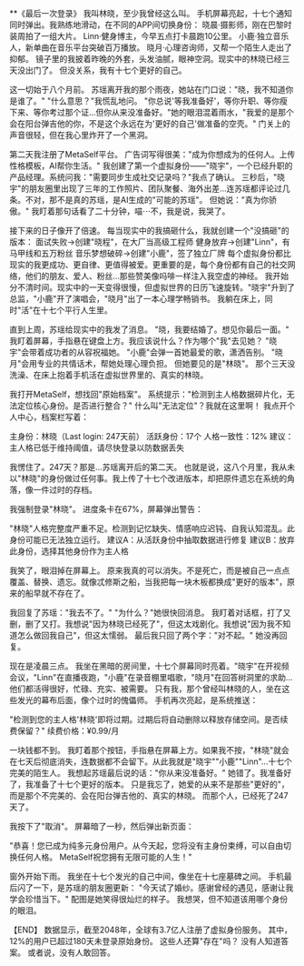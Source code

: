 **《最后一次登录》
我叫林晓，至少我曾经这么叫。
手机屏幕亮起，十七个通知同时弹出。我熟练地滑动，在不同的APP间切换身份：
晓晨·摄影师，刚在巴黎时装周拍了一组大片。
Linn·健身博主，今早五点打卡晨跑10公里。
小鹿·独立音乐人，新单曲在音乐平台突破百万播放。
晓月·心理咨询师，又帮一个陌生人走出了抑郁。
镜子里的我披着昨晚的外套，头发油腻，眼神空洞。现实中的林晓已经三天没出门了。
但没关系，我有十七个更好的自己。

这一切始于八个月前。
苏瑶离开我的那个雨夜，她站在门口说："晓，我不知道你是谁了。"
"什么意思？"我慌乱地问。
"你总说'等我准备好'，等你升职、等你瘦下来、等你考过那个证...但你从来没准备好。"她的眼泪混着雨水，"我爱的是那个会在阳台弹吉他的你，不是这个永远在为'更好的自己'做准备的空壳。"
门关上的声音很轻，但在我心里炸开了一个黑洞。

第二天我注册了MetaSelf平台。
广告词写得很美："成为你想成为的任何人。上传性格模板，AI帮你生活。"
我创建了第一个虚拟身份——"晓宇"，一个已经升职的产品经理。系统问我："需要同步生成社交记录吗？"我点了确认。
三秒后，"晓宇"的朋友圈里出现了三年的工作照片、团队聚餐、海外出差...连苏瑶都评论过几条。不对，那不是真的苏瑶，是AI生成的"可能的苏瑶"。
但她说："真为你骄傲。"
我盯着那句话看了二十分钟，喵⋯不，我是说，我哭了。

接下来的日子像开了倍速。
每当现实中的我搞砸什么，我就创建一个"没搞砸"的版本：
面试失败→创建"晓程"，在大厂当高级工程师
健身放弃→创建"Linn"，有马甲线和五万粉丝
音乐梦想破碎→创建"小鹿"，签了独立厂牌
每个虚拟身份都比现实的我更成功、更自律、更值得被爱。更重要的是，每个身份都有自己的社交网络，他们的朋友、爱人、粉丝...那些赞美像吗啡一样注入我空虚的神经。
我开始分不清时间。现实中的一天变得很慢，但虚拟世界的日历飞速旋转。"晓宇"升到了总监，"小鹿"开了演唱会，"晓月"出了一本心理学畅销书。
我躺在床上，同时"活"在十七个平行人生里。

直到上周，苏瑶给现实中的我发了消息。
"晓，我要结婚了。想见你最后一面。"
我盯着屏幕，手指悬在键盘上方。我应该说什么？作为哪个"我"去见她？
"晓宇"会带着成功者的从容祝福她。
"小鹿"会弹一首她最爱的歌，潇洒告别。
"晓月"会用专业的共情话术，帮她处理心理负担。
但她要见的是"林晓"。
那个三天没洗澡、在床上抱着手机活在虚拟世界里的、真实的林晓。

我打开MetaSelf，想找回"原始档案"。
系统提示："检测到主人格数据碎片化，无法定位核心身份。是否进行整合？"
什么叫"无法定位"？我就在这里啊！
我点开个人中心，档案栏写着：

主身份：林晓（Last login: 247天前）
活跃身份：17个
人格一致性：12%
建议：主人格已低于维持阈值，请尽快登录以防数据丢失

我愣住了。247天？那是...苏瑶离开后的第二天。
也就是说，这八个月里，我从未以"林晓"的身份做过任何事。我上传了十七个改进版本，却把原件遗忘在系统的角落，像一件过时的存档。

我强制登录"林晓"。
进度条卡在67%，屏幕弹出警告：

"林晓"人格完整度严重不足。检测到记忆缺失、情感响应迟钝、自我认知混乱。此身份可能已无法独立运行。
建议A：从活跃身份中抽取数据进行修复
建议B：放弃此身份，选择其他身份作为主人格

我笑了，眼泪掉在屏幕上。
原来我真的可以消失。不是死亡，而是被自己一点点覆盖、替换、遗忘。就像忒修斯之船，当我把每一块木板都换成"更好的版本"，原来的船早就不存在了。

我回复了苏瑶："我去不了。"
"为什么？"她很快回消息。
我盯着对话框，打了又删，删了又打。我想说"因为林晓已经死了"，但这太戏剧化。我想说"因为我不知道怎么做回我自己"，但这太懦弱。
最后我只回了两个字："对不起。"
她没再回复。

现在是凌晨三点。
我坐在黑暗的房间里，十七个屏幕同时亮着。"晓宇"在开视频会议，"Linn"在直播夜跑，"小鹿"在录音棚里唱歌，"晓月"在回答树洞里的求助...
他们都活得很好，忙碌、充实、被需要。
只有我，那个曾经叫林晓的人，坐在这些发光的幕布后面，像个过时的傀儡师。
手机再次亮起，是系统推送：

"检测到您的主人格'林晓'即将过期。过期后将自动删除以释放存储空间。是否续费保留？"
续费价格：¥0.99/月

一块钱都不到。
我盯着那个按钮，手指悬在屏幕上方。如果我不按，"林晓"就会在七天后彻底消失，连数据都不会留下。从此我就是"晓宇""小鹿""Linn"...十七个完美的陌生人。
我想起苏瑶最后说的话："你从来没准备好。"
她错了。我准备好了，我准备了十七个更好的版本。
只是我忘了，她爱的从来不是那些"更好的"，而是那个不完美的、会在阳台弹吉他的、真实的林晓。
而那个人，已经死了247天了。

我按下了"取消"。
屏幕暗了一秒，然后弹出新页面：

"恭喜！您已成为纯多元身份用户。从今天起，您将没有主身份束缚，可以自由切换任何人格。
MetaSelf祝您拥有无限可能的人生！"

窗外开始下雨。
我坐在十七个发光的自己中间，像坐在十七座墓碑之间。
手机最后闪了一下，是苏瑶的朋友圈更新：
"今天试了婚纱。感谢曾经的遇见，感谢让我学会珍惜当下。"
配图是她笑得很灿烂的样子。
我想哭，但不知道该用哪个身份的眼泪。

【END】
数据显示，截至2048年，全球有3.7亿人注册了虚拟身份服务。
其中，12%的用户已超过180天未登录原始身份。
这些人还算"存在"吗？
没有人知道答案。
或者说，没有人敢回答。
